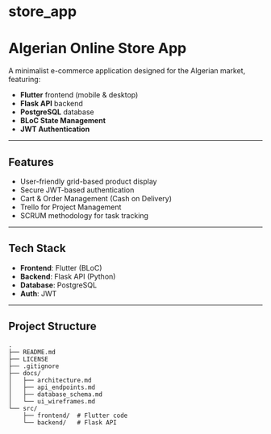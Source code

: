 # store_app
# Algerian Online Store App

A minimalist e-commerce application designed for the Algerian market, featuring:
- **Flutter** frontend (mobile & desktop)
- **Flask API** backend
- **PostgreSQL** database
- **BLoC State Management**
- **JWT Authentication**

---

## Features
- User-friendly grid-based product display
- Secure JWT-based authentication
- Cart & Order Management (Cash on Delivery)
- Trello for Project Management
- SCRUM methodology for task tracking

---

## Tech Stack
- **Frontend**: Flutter (BLoC)
- **Backend**: Flask API (Python)
- **Database**: PostgreSQL
- **Auth**: JWT

---

## Project Structure
```plaintext
.
├── README.md
├── LICENSE
├── .gitignore
├── docs/
│   ├── architecture.md
│   ├── api_endpoints.md
│   ├── database_schema.md
│   └── ui_wireframes.md
└── src/
    ├── frontend/  # Flutter code
    └── backend/   # Flask API
